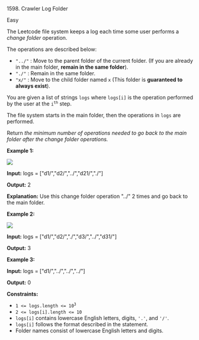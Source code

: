 1598\. Crawler Log Folder

Easy

The Leetcode file system keeps a log each time some user performs a _change folder_ operation.

The operations are described below:

*   `"../"` : Move to the parent folder of the current folder. (If you are already in the main folder, **remain in the same folder**).
*   `"./"` : Remain in the same folder.
*   `"x/"` : Move to the child folder named `x` (This folder is **guaranteed to always exist**).

You are given a list of strings `logs` where `logs[i]` is the operation performed by the user at the <code>i<sup>th</sup></code> step.

The file system starts in the main folder, then the operations in `logs` are performed.

Return _the minimum number of operations needed to go back to the main folder after the change folder operations._

**Example 1:**

![](https://assets.leetcode.com/uploads/2020/09/09/sample_11_1957.png)

**Input:** logs = ["d1/","d2/","../","d21/","./"]

**Output:** 2

**Explanation:** Use this change folder operation "../" 2 times and go back to the main folder.

**Example 2:**

![](https://assets.leetcode.com/uploads/2020/09/09/sample_22_1957.png)

**Input:** logs = ["d1/","d2/","./","d3/","../","d31/"]

**Output:** 3

**Example 3:**

**Input:** logs = ["d1/","../","../","../"]

**Output:** 0

**Constraints:**

*   <code>1 <= logs.length <= 10<sup>3</sup></code>
*   `2 <= logs[i].length <= 10`
*   `logs[i]` contains lowercase English letters, digits, `'.'`, and `'/'`.
*   `logs[i]` follows the format described in the statement.
*   Folder names consist of lowercase English letters and digits.